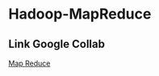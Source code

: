 # Hadoop-MapReduce


## Link Google Collab 

[Map Reduce](https://colab.research.google.com/drive/1dpdO8ES3jXPZy54GPJJKkO9VXwK0qYL8#scrollTo=p5hwv32dPnby)